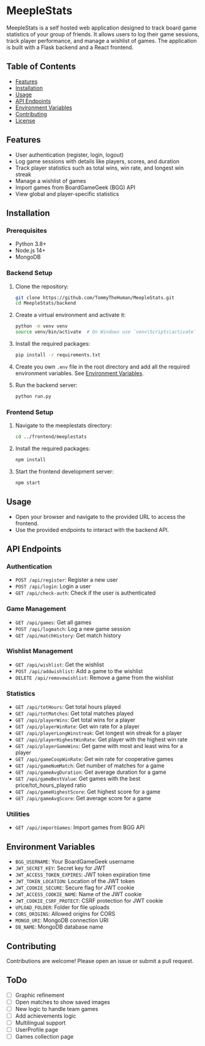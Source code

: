 # MeepleStats

MeepleStats is a self hosted web application designed to track board game statistics of your group of friends. It allows users to log their game sessions, track player performance, and manage a wishlist of games. The application is built with a Flask backend and a React frontend.

## Table of Contents

- [Features](#features)
- [Installation](#installation)
- [Usage](#usage)
- [API Endpoints](#api-endpoints)
- [Environment Variables](#environment-variables)
- [Contributing](#contributing)
- [License](#license)

## Features

- User authentication (register, login, logout)
- Log game sessions with details like players, scores, and duration
- Track player statistics such as total wins, win rate, and longest win streak
- Manage a wishlist of games
- Import games from BoardGameGeek (BGG) API
- View global and player-specific statistics

## Installation

### Prerequisites

- Python 3.8+
- Node.js 14+
- MongoDB

### Backend Setup

1. Clone the repository:

    ```sh
    git clone https://github.com/TommyTheHuman/MeepleStats.git
    cd MeepleStats/backend
    ```

2. Create a virtual environment and activate it:

    ```sh
    python -m venv venv
    source venv/bin/activate  # On Windows use `venv\Scripts\activate`
    ```

3. Install the required packages:

    ```sh
    pip install -r requirements.txt
    ```

4. Create you own `.env` file in the root directory and add all the required environment variables. See [Environment Variables](#environment-variables).
&nbsp;
5. Run the backend server:

    ```sh
    python run.py
    ```

### Frontend Setup

1. Navigate to the meeplestats directory:

    ```sh
    cd ../frontend/meeplestats
    ```

2. Install the required packages:

    ```sh
    npm install
    ```

3. Start the frontend development server:

    ```sh
    npm start
    ```

## Usage

- Open your browser and navigate to the provided URL to access the frontend.
- Use the provided endpoints to interact with the backend API.

## API Endpoints

### Authentication

- `POST /api/register`: Register a new user
- `POST /api/login`: Login a user
- `GET /api/check-auth`: Check if the user is authenticated

### Game Management

- `GET /api/games`: Get all games
- `POST /api/logmatch`: Log a new game session
- `GET /api/matchHistory`: Get match history

### Wishlist Management

- `GET /api/wishlist`: Get the wishlist
- `POST /api/addwishlist`: Add a game to the wishlist
- `DELETE /api/removewishlist`: Remove a game from the wishlist

### Statistics

- `GET /api/totHours`: Get total hours played
- `GET /api/totMatches`: Get total matches played
- `GET /api/playerWins`: Get total wins for a player
- `GET /api/playerWinRate`: Get win rate for a player
- `GET /api/playerLongWinstreak`: Get longest win streak for a player
- `GET /api/playerHighestWinRate`: Get player with the highest win rate
- `GET /api/playerGameWins`: Get game with most and least wins for a player
- `GET /api/gameCoopWinRate`: Get win rate for cooperative games
- `GET /api/gameNumMatch`: Get number of matches for a game
- `GET /api/gameAvgDuration`: Get average duration for a game
- `GET /api/gameBestValue`: Get games with the best price/tot_hours_played ratio
- `GET /api/gameHighestScore`: Get highest score for a game
- `GET /api/gameAvgScore`: Get average score for a game

### Utilities

- `GET /api/importGames`: Import games from BGG API

## Environment Variables

- `BGG_USERNAME`: Your BoardGameGeek username
- `JWT_SECRET_KEY`: Secret key for JWT
- `JWT_ACCESS_TOKEN_EXPIRES`: JWT token expiration time
- `JWT_TOKEN_LOCATION`: Location of the JWT token
- `JWT_COOKIE_SECURE`: Secure flag for JWT cookie
- `JWT_ACCESS_COOKIE_NAME`: Name of the JWT cookie
- `JWT_COOKIE_CSRF_PROTECT`: CSRF protection for JWT cookie
- `UPLOAD_FOLDER`: Folder for file uploads
- `CORS_ORIGINS`: Allowed origins for CORS
- `MONGO_URI`: MongoDB connection URI
- `DB_NAME`: MongoDB database name

## Contributing

Contributions are welcome! Please open an issue or submit a pull request.

## ToDo

- [ ] Graphic refinement
- [ ] Open matches to show saved images
- [ ] New logic to handle team games
- [ ] Add achievements logic
- [ ] Multilingual support
- [ ] UserProfile page
- [ ] Games collection page
